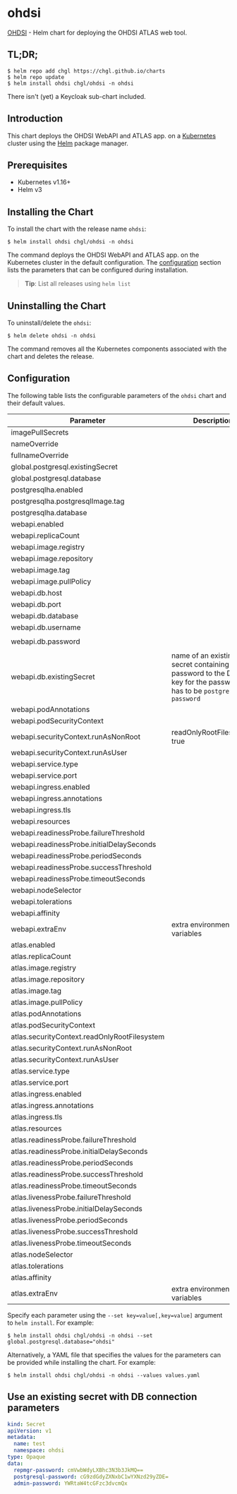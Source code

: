 # ohdsi

[OHDSI](https://github.com/OHDSI) - Helm chart for deploying the OHDSI ATLAS web tool.

## TL;DR;

```console
$ helm repo add chgl https://chgl.github.io/charts
$ helm repo update
$ helm install ohdsi chgl/ohdsi -n ohdsi
```

There isn't (yet) a Keycloak sub-chart included.

## Introduction

This chart deploys the OHDSI WebAPI and ATLAS app. on a [Kubernetes](http://kubernetes.io) cluster using the [Helm](https://helm.sh) package manager.

## Prerequisites

- Kubernetes v1.16+
- Helm v3

## Installing the Chart

To install the chart with the release name `ohdsi`:

```console
$ helm install ohdsi chgl/ohdsi -n ohdsi
```

The command deploys the OHDSI WebAPI and ATLAS app. on the Kubernetes cluster in the default configuration. The [configuration](#configuration) section lists the parameters that can be configured during installation.

> **Tip**: List all releases using `helm list`

## Uninstalling the Chart

To uninstall/delete the `ohdsi`:

```console
$ helm delete ohdsi -n ohdsi
```

The command removes all the Kubernetes components associated with the chart and deletes the release.

## Configuration

The following table lists the configurable parameters of the `ohdsi` chart and their default values.

| Parameter                                    | Description                                                                                                            | Default                  |
| -------------------------------------------- | ---------------------------------------------------------------------------------------------------------------------- | ------------------------ |
| imagePullSecrets                             |                                                                                                                        | `[]`                     |
| nameOverride                                 |                                                                                                                        | `""`                     |
| fullnameOverride                             |                                                                                                                        | `""`                     |
| global.postgresql.existingSecret             |                                                                                                                        | `""`                     |
| global.postgresql.database                   |                                                                                                                        | `"ohdsi"`                |
| postgresqlha.enabled                         |                                                                                                                        | `true`                   |
| postgresqlha.postgresqlImage.tag             |                                                                                                                        | `13.1.0`                 |
| postgresqlha.database                        |                                                                                                                        | `"ohdsi"`                |
| webapi.enabled                               |                                                                                                                        | `true`                   |
| webapi.replicaCount                          |                                                                                                                        | `1`                      |
| webapi.image.registry                        |                                                                                                                        | `ghcr.io`                |
| webapi.image.repository                      |                                                                                                                        | `chgl/ohdsi/webapi`      |
| webapi.image.tag                             |                                                                                                                        | `2.8.0-snapshot`         |
| webapi.image.pullPolicy                      |                                                                                                                        | `Always`                 |
| webapi.db.host                               |                                                                                                                        | `"db"`                   |
| webapi.db.port                               |                                                                                                                        | `5432`                   |
| webapi.db.database                           |                                                                                                                        | `"ohdsi"`                |
| webapi.db.username                           |                                                                                                                        | `"postgres"`             |
| webapi.db.password                           |                                                                                                                        | `"postgresql-password1"` |
| webapi.db.existingSecret                     | name of an existing secret containing the password to the DB. The key for the password has to be `postgresql-password` | `""`                     |
| webapi.podAnnotations                        |                                                                                                                        | `{}`                     |
| webapi.podSecurityContext                    |                                                                                                                        | `{}`                     |
| webapi.securityContext.runAsNonRoot          | readOnlyRootFilesystem: true                                                                                           | `true`                   |
| webapi.securityContext.runAsUser             |                                                                                                                        | `101`                    |
| webapi.service.type                          |                                                                                                                        | `ClusterIP`              |
| webapi.service.port                          |                                                                                                                        | `8080`                   |
| webapi.ingress.enabled                       |                                                                                                                        | `false`                  |
| webapi.ingress.annotations                   |                                                                                                                        | `{}`                     |
| webapi.ingress.tls                           |                                                                                                                        | `[]`                     |
| webapi.resources                             |                                                                                                                        | `{}`                     |
| webapi.readinessProbe.failureThreshold       |                                                                                                                        | `5`                      |
| webapi.readinessProbe.initialDelaySeconds    |                                                                                                                        | `45`                     |
| webapi.readinessProbe.periodSeconds          |                                                                                                                        | `15`                     |
| webapi.readinessProbe.successThreshold       |                                                                                                                        | `1`                      |
| webapi.readinessProbe.timeoutSeconds         |                                                                                                                        | `15`                     |
| webapi.nodeSelector                          |                                                                                                                        | `{}`                     |
| webapi.tolerations                           |                                                                                                                        | `[]`                     |
| webapi.affinity                              |                                                                                                                        | `{}`                     |
| webapi.extraEnv                              | extra environment variables                                                                                            | `[]`                     |
| atlas.enabled                                |                                                                                                                        | `true`                   |
| atlas.replicaCount                           |                                                                                                                        | `1`                      |
| atlas.image.registry                         |                                                                                                                        | `ghcr.io`                |
| atlas.image.repository                       |                                                                                                                        | `chgl/ohdsi/atlas`       |
| atlas.image.tag                              |                                                                                                                        | `2.8.0-dev`              |
| atlas.image.pullPolicy                       |                                                                                                                        | `Always`                 |
| atlas.podAnnotations                         |                                                                                                                        | `{}`                     |
| atlas.podSecurityContext                     |                                                                                                                        | `{}`                     |
| atlas.securityContext.readOnlyRootFilesystem |                                                                                                                        | `false`                  |
| atlas.securityContext.runAsNonRoot           |                                                                                                                        | `true`                   |
| atlas.securityContext.runAsUser              |                                                                                                                        | `101`                    |
| atlas.service.type                           |                                                                                                                        | `ClusterIP`              |
| atlas.service.port                           |                                                                                                                        | `8080`                   |
| atlas.ingress.enabled                        |                                                                                                                        | `false`                  |
| atlas.ingress.annotations                    |                                                                                                                        | `{}`                     |
| atlas.ingress.tls                            |                                                                                                                        | `[]`                     |
| atlas.resources                              |                                                                                                                        | `{}`                     |
| atlas.readinessProbe.failureThreshold        |                                                                                                                        | `5`                      |
| atlas.readinessProbe.initialDelaySeconds     |                                                                                                                        | `30`                     |
| atlas.readinessProbe.periodSeconds           |                                                                                                                        | `15`                     |
| atlas.readinessProbe.successThreshold        |                                                                                                                        | `1`                      |
| atlas.readinessProbe.timeoutSeconds          |                                                                                                                        | `15`                     |
| atlas.livenessProbe.failureThreshold         |                                                                                                                        | `5`                      |
| atlas.livenessProbe.initialDelaySeconds      |                                                                                                                        | `30`                     |
| atlas.livenessProbe.periodSeconds            |                                                                                                                        | `15`                     |
| atlas.livenessProbe.successThreshold         |                                                                                                                        | `1`                      |
| atlas.livenessProbe.timeoutSeconds           |                                                                                                                        | `15`                     |
| atlas.nodeSelector                           |                                                                                                                        | `{}`                     |
| atlas.tolerations                            |                                                                                                                        | `[]`                     |
| atlas.affinity                               |                                                                                                                        | `{}`                     |
| atlas.extraEnv                               | extra environment variables                                                                                            | `[]`                     |

Specify each parameter using the `--set key=value[,key=value]` argument to `helm install`. For example:

```console
$ helm install ohdsi chgl/ohdsi -n ohdsi --set global.postgresql.database="ohdsi"
```

Alternatively, a YAML file that specifies the values for the parameters can be provided while
installing the chart. For example:

```console
$ helm install ohdsi chgl/ohdsi -n ohdsi --values values.yaml
```

## Use an existing secret with DB connection parameters

```yaml
kind: Secret
apiVersion: v1
metadata:
  name: test
  namespace: ohdsi
type: Opaque
data:
  repmgr-password: cmVwbWdyLXBhc3N3b3JkMQ==
  postgresql-password: cG9zdGdyZXNxbC1wYXNzd29yZDE=
  admin-password: YWRtaW4tcGFzc3dvcmQx
```
